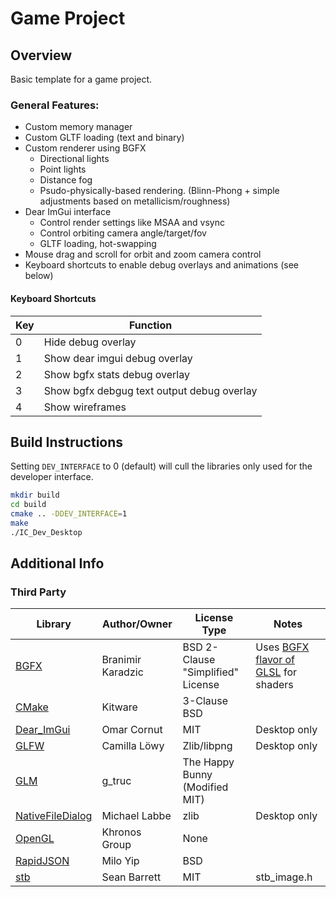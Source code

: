 # Game Project

## Overview

Basic template for a game project.

### General Features:

* Custom memory manager
* Custom GLTF loading (text and binary)
* Custom renderer using BGFX
	* Directional lights
	* Point lights
	* Distance fog
	* Psudo-physically-based rendering. (Blinn-Phong + simple adjustments based on metallicism/roughness)
* Dear ImGui interface
	* Control render settings like MSAA and vsync
	<!-- * Control directional and point lights -->
	* Control orbiting camera angle/target/fov
	<!-- * Visual widget for origin/axis visualization -->
	* GLTF loading, hot-swapping
		<!-- * Draw multiple instances -->
		<!-- * Edit material base colors -->
* Mouse drag and scroll for orbit and zoom camera control
* Keyboard shortcuts to enable debug overlays and animations (see below)

#### Keyboard Shortcuts
|Key|Function|
|---|---|
|0|Hide debug overlay|
|1|Show dear imgui debug overlay|
|2|Show bgfx stats debug overlay|
|3|Show bgfx debgug text output debug overlay|
|4|Show wireframes|

## Build Instructions

Setting `DEV_INTERFACE` to 0 (default) will cull the libraries only used for the developer interface.

```bash
mkdir build
cd build
cmake .. -DDEV_INTERFACE=1
make
./IC_Dev_Desktop

```

## Additional Info

### Third Party

|Library|Author/Owner|License Type|Notes|
|---|---|---|---|
|[BGFX]|Branimir Karadzic|BSD 2-Clause "Simplified" License|Uses [BGFX flavor of GLSL] for shaders|
|[CMake]|Kitware|3-Clause BSD||
|[Dear_ImGui]|Omar Cornut|MIT|Desktop only|
|[GLFW]|Camilla Löwy|Zlib/libpng|Desktop only|
|[GLM]|g_truc|The Happy Bunny (Modified MIT)||
|[NativeFileDialog]|Michael Labbe|zlib|Desktop only|
|[OpenGL]|Khronos Group|None|
|[RapidJSON]|Milo Yip|BSD||
|[stb]|Sean Barrett|MIT|stb_image.h|

[BGFX]: <https://github.com/bkaradzic/bgfx>
[BGFX flavor of GLSL]: <https://bkaradzic.github.io/bgfx/tools.html#shader-compiler-shaderc>
[CMake]: <https://cmake.org/>
[Dear_ImGui]: <https://github.com/ocornut/imgui>
[GLFW]: <https://www.glfw.org/>
[GLM]: <https://github.com/g-truc/glm>
[NativeFileDialog]: <https://github.com/mlabbe/nativefiledialog>
[OpenGL]: <https://www.opengl.org/>
[RapidJSON]: <https://github.com/Tencent/rapidjson>
[stb]: <https://github.com/nothings/stb>
